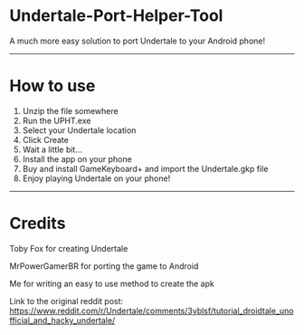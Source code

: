 # Undertale-Port-Helper-Tool
A much more easy solution to port Undertale to your Android phone!

------

# How to use
1. Unzip the file somewhere
2. Run the UPHT.exe
3. Select your Undertale location
4. Click Create
5. Wait a little bit...
6. Install the app on your phone
7. Buy and install GameKeyboard+ and import the Undertale.gkp file
8. Enjoy playing Undertale on your phone!

------

# Credits
Toby Fox for creating Undertale

MrPowerGamerBR for porting the game to Android

Me for writing an easy to use method to create the apk

Link to the original reddit post: https://www.reddit.com/r/Undertale/comments/3yblsf/tutorial_droidtale_unofficial_and_hacky_undertale/
